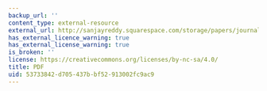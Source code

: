 ```yaml
---
backup_url: ''
content_type: external-resource
external_url: http://sanjayreddy.squarespace.com/storage/papers/journal-articles/4DPRReddyHeuty.pdf
has_external_licence_warning: true
has_external_license_warning: true
is_broken: ''
license: https://creativecommons.org/licenses/by-nc-sa/4.0/
title: PDF
uid: 53733842-d705-437b-bf52-913002fc9ac9
---
```

